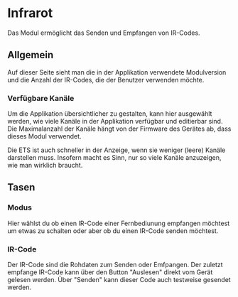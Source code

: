 # **Infrarot**

<!-- DOC HelpContext="Dokumentation" -->

<!-- DOCCONTENT
Eine vollständige Applikationsbeschreibung ist unter folgendem Link verfügbar: https://github.com/openknx/OFM-Infrared/blob/v1/doc/Applikationsbeschreibung-Infrarot.md
DOCCONTENT -->

Das Modul ermöglicht das Senden und Empfangen von IR-Codes.
<!-- DOCEND -->

## **Allgemein**

Auf dieser Seite sieht man die in der Applikation verwendete Modulversion und die Anzahl der IR-Codes, die der Benutzer verwenden möchte.

### **Verfügbare Kanäle**

Um die Applikation übersichtlicher zu gestalten, kann hier ausgewählt werden, wie viele Kanäle in der Applikation verfügbar und editierbar sind. Die Maximalanzahl der Kanäle hängt von der Firmware des Gerätes ab, dass dieses Modul verwendet.

Die ETS ist auch schneller in der Anzeige, wenn sie weniger (leere) Kanäle darstellen muss. Insofern macht es Sinn, nur so viele Kanäle anzuzeigen, wie man wirklich braucht.

## **Tasen**

<!-- DOC -->
### **Modus**

Hier wählst du ob einen IR-Code einer Fernbediunung empfangen möchtest um etwas zu schalten oder aber ob du einen IR-Code senden möchtest.

<!-- DOC HelpContext="Code" -->
### **IR-Code**

Der IR-Code sind die Rohdaten zum Senden oder Emfpangen. Der zuletzt empfange IR-Code kann über den Button "Auslesen" direkt vom Gerät gelesen werden. Über "Senden" kann dieser Code auch testweise gesendet werden.


